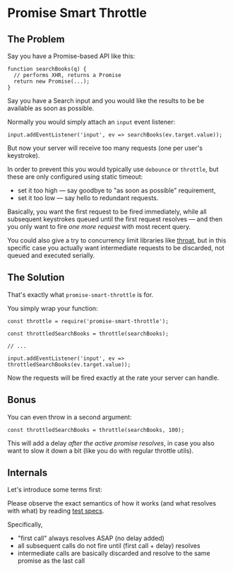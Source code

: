 # Promise Smart Throttle

## The Problem

Say you have a Promise-based API like this:

```es6
function searchBooks(q) {
  // performs XHR, returns a Promise
  return new Promise(...);
}
```

Say you have a Search input and you would like the results
to be be available as soon as possible.

Normally you would simply attach an `input` event listener:

```es6
input.addEventListener('input', ev => searchBooks(ev.target.value));
```

But now your server will receive too many requests
(one per user's keystroke).

In order to prevent this you would typically use `debounce` or `throttle`,
but these are only configured using static timeout:

* set it too high — say goodbye to "as soon as possible" requirement,
* set it too low — say hello to redundant requests.

Basically, you want the first request to be fired immediately, while
all subsequent keystrokes queued until the first request resolves —
and then you only want to fire _one more request_ with most recent query.

You could also give a try to concurrency limit libraries like
[throat](https://www.npmjs.com/package/throat),
but in this specific case you actually want intermediate requests
to be discarded, not queued and executed serially.

## The Solution

That's exactly what `promise-smart-throttle` is for.

You simply wrap your function:

```es6
const throttle = require('promise-smart-throttle');

const throttledSearchBooks = throttle(searchBooks);

// ...

input.addEventListener('input', ev => throttledSearchBooks(ev.target.value));
```

Now the requests will be fired exactly at the rate your server can handle.

## Bonus

You can even throw in a second argument:

```es6
const throttledSearchBooks = throttle(searchBooks, 100);
```

This will add a delay _after the active promise resolves_,
in case you also want to slow it down a bit
(like you do with regular throttle utils).

## Internals

Let's introduce some terms first:

Please observe the exact semantics of how it works
(and what resolves with what) by reading [test specs](test/throttle.test.js).

Specifically,

* "first call" always resolves ASAP (no delay added)
* all subsequent calls do not fire until (first call + delay) resolves
* intermediate calls are basically discarded and resolve to the same
  promise as the last call

